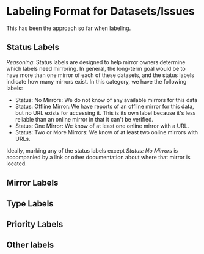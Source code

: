 # Labeling Format for Datasets/Issues
This has been the approach so far when labeling.

## Status Labels
*Reasoning*: Status labels are designed to help mirror owners determine which labels need mirroring. In general, the long-term goal
would be to have more than one mirror of each of these datasets, and the status labels indicate how many mirrors exist. In this category, we have the following labels:

 * Status: No Mirrors: We do not know of any available mirrors for this data
 * Status: Offline Mirror: We have reports of an offline mirror for this data, but no URL exists for accessing it. This is its own label because it's less reliable than an online mirror in that it can't be verified.
 * Status: One Mirror: We know of at least one online mirror with a URL.
 * Status: Two or More Mirrors: We know of at least two online mirrors with URLs.
 
Ideally, marking any of the status labels except _Status: No Mirrors_ is accompanied by a link or other documentation about where that mirror is located.

## Mirror Labels

## Type Labels

## Priority Labels

## Other labels
